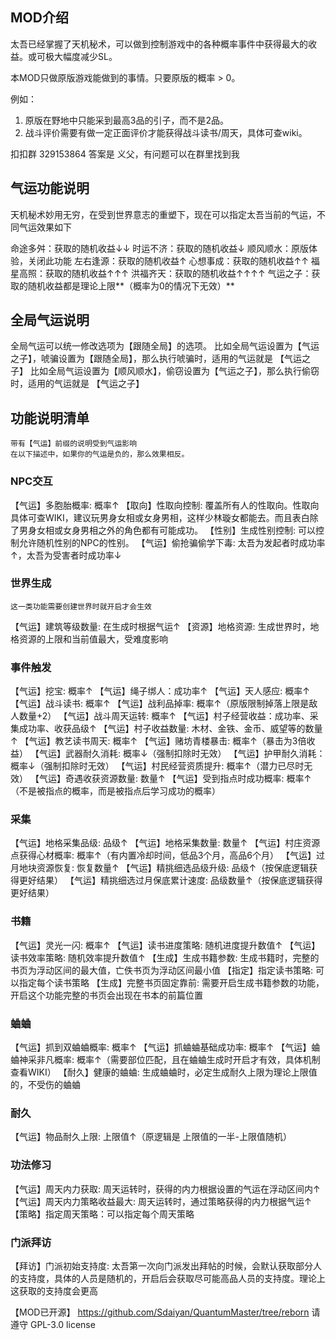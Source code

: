 ## MOD介绍
太吾已经掌握了天机秘术，可以做到控制游戏中的各种概率事件中获得最大的收益。或可极大幅度减少SL。

本MOD只做原版游戏能做到的事情。只要原版的概率 > 0。

例如：
1. 原版在野地中只能采到最高3品的引子，而不是2品。
2. 战斗评价需要有做一定正面评价才能获得战斗读书/周天，具体可查wiki。

扣扣群 329153864 答案是 义父，有问题可以在群里找到我

## 气运功能说明
天机秘术妙用无穷，在受到世界意志的重塑下，现在可以指定太吾当前的气运，不同气运效果如下

命途多舛：获取的随机收益↓↓
时运不济：获取的随机收益↓
顺风顺水：原版体验，关闭此功能
左右逢源：获取的随机收益↑
心想事成：获取的随机收益↑↑
福星高照：获取的随机收益↑↑↑
洪福齐天：获取的随机收益↑↑↑↑
气运之子：获取的随机收益都是理论上限**（概率为0的情况下无效）**

## 全局气运说明
全局气运可以统一修改选项为【跟随全局】的选项。
比如全局气运设置为【气运之子】，唬骗设置为【跟随全局】，那么执行唬骗时，适用的气运就是 【气运之子】
比如全局气运设置为【顺风顺水】，偷窃设置为【气运之子】，那么执行偷窃时，适用的气运就是 【气运之子】


## 功能说明清单

```
带有【气运】前缀的说明受到气运影响
在以下描述中，如果你的气运是负的，那么效果相反。
```

### NPC交互
【气运】多胞胎概率: 概率↑
【取向】性取向控制: 覆盖所有人的性取向。性取向具体可查WIKI，建议玩男身女相或女身男相，这样少林璇女都能去。而且表白除了男身女相或女身男相之外的角色都有可能成功。
【性别】生成性别控制: 可以控制允许随机性别的NPC的性别。
【气运】偷抢骗偷学下毒: 太吾为发起者时成功率↑，太吾为受害者时成功率↓

### 世界生成
```
这一类功能需要创建世界时就开启才会生效
```
【气运】建筑等级数量: 在生成时根据气运↑
【资源】地格资源: 生成世界时，地格资源的上限和当前值最大，受难度影响

### 事件触发
【气运】挖宝: 概率↑
【气运】绳子绑人：成功率↑
【气运】天人感应: 概率↑
【气运】战斗读书: 概率↑
【气运】战利品掉率: 概率↑（原版限制掉落上限是敌人数量+2）
【气运】战斗周天运转: 概率↑
【气运】村子经营收益：成功率、采集成功率、收获品级↑
【气运】村子收益数量: 木材、金铁、金币、威望等的数量↑
【气运】教艺读书周天: 概率↑
【气运】赌坊青楼暴击: 概率↑（暴击为3倍收益）
【气运】武器耐久消耗: 概率↓（强制扣除时无效）
【气运】护甲耐久消耗：概率↓（强制扣除时无效）
【气运】村民经营资质提升: 概率↑（潜力已尽时无效）
【气运】奇遇收获资源数量: 数量↑
【气运】受到指点时成功概率: 概率↑（不是被指点的概率，而是被指点后学习成功的概率）

### 采集
【气运】地格采集品级: 品级↑
【气运】地格采集数量: 数量↑
【气运】村庄资源点获得心材概率: 概率↑（有内置冷却时间，低品3个月，高品6个月）
【气运】过月地块资源恢复: 恢复数量↑
【气运】精挑细选品级升级: 品级↑（按保底逻辑获得更好结果）
【气运】精挑细选过月保底累计速度: 品级数量↑（按保底逻辑获得更好结果）

### 书籍
【气运】灵光一闪: 概率↑
【气运】读书进度策略: 随机进度提升数值↑
【气运】读书效率策略: 随机效率提升数值↑
【生成】生成书籍参数: 生成书籍时，完整的书页为浮动区间的最大值，亡佚书页为浮动区间最小值
【指定】指定读书策略: 可以指定每个读书策略
【生成】完整书页固定靠前: 需要开启生成书籍参数的功能，开启这个功能完整的书页会出现在书本的前篇位置

### 蛐蛐
【气运】抓到双蛐蛐概率: 概率↑
【气运】抓蛐蛐基础成功率: 概率↑
【气运】蛐蛐神采非凡概率: 概率↑（需要部位匹配，且在蛐蛐生成时开启才有效，具体机制查看WIKI）
【耐久】健康的蛐蛐: 生成蛐蛐时，必定生成耐久上限为理论上限值的，不受伤的蛐蛐

### 耐久
【气运】物品耐久上限: 上限值↑（原逻辑是 上限值的一半-上限值随机）

### 功法修习
【气运】周天内力获取: 周天运转时，获得的内力根据设置的气运在浮动区间内↑
【气运】周天内力策略收益最大: 周天运转时，通过策略获得的内力根据气运↑
【策略】指定周天策略：可以指定每个周天策略

### 门派拜访
【拜访】门派初始支持度: 太吾第一次向门派发出拜帖的时候，会默认获取部分人的支持度，具体的人员是随机的，开启后会获取尽可能高品人员的支持度。理论上这获取的支持度会更高

【MOD已开源】
https://github.com/Sdaiyan/QuantumMaster/tree/reborn
请遵守 GPL-3.0 license

